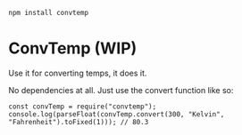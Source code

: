 ```bash
npm install convtemp
```

# ConvTemp (WIP)

Use it for converting temps, it does it.

No dependencies at all. Just use the convert function like so:

```nodejs
const convTemp = require("convtemp");
console.log(parseFloat(convTemp.convert(300, "Kelvin", "Fahrenheit").toFixed(1))); // 80.3
```
